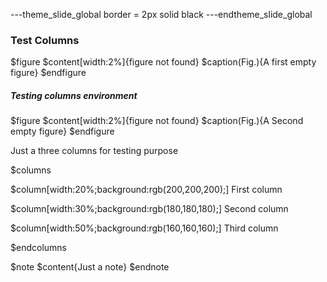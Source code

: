 ---theme_slide_global
border = 2px solid black
---endtheme_slide_global

### Test Columns

$figure
$content[width:2%]{figure not found}
$caption(Fig.){A first empty figure}
$endfigure

##### Testing columns environment

$figure
$content[width:2%]{figure not found}
$caption(Fig.){A Second empty figure}
$endfigure

Just a three columns for testing purpose

$columns

$column[width:20%;background:rgb(200,200,200);]
First column

$column[width:30%;background:rgb(180,180,180);]
Second column

$column[width:50%;background:rgb(160,160,160);]
Third column

$endcolumns

$note
$content{Just a note}
$endnote

